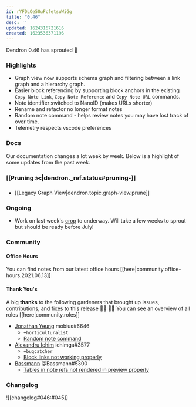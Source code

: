 ```yaml
---
id: rYFDLOe50uFcfetsuWiGg
title: "0.46"
desc: ''
updated: 1624316721616
created: 1623536371196
---
```



Dendron 0.46 has sprouted  🌱

### Highlights
- Graph view now supports schema graph and filtering between a link graph and a hierarchy graph. 
- Easier block referencing by supporting block anchors in the existing `Copy Note Link`, `Copy Note Reference` and `Copy Note URL` commands.
- Note identifier switched to NanoID (makes URLs shorter)
- Rename and refactor no longer format notes  
- Random note command - helps review notes you may have lost track of over time.   
- Telemetry respects vscode preferences

### Docs

Our documentation changes a lot week by week. Below is a highlight of some updates from the past week.
### [[Pruning ✂️|dendron._ref.status#pruning-️]]
- [[Legacy Graph View|dendron.topic.graph-view.prune]]


### Ongoing 
-   Work on last week's [crop](https://github.com/dendronhq/dendron/issues/219) to underway. Will take a few weeks to sprout but should be ready before July!
### Community
#### Office Hours

You can find notes from our latest office hours [[here|community.office-hours.2021.06.13]]

#### Thank You's

A big **thanks** to the following gardeners that brought up issues, contributions, and fixes to this release :man_farmer: :woman_farmer: 
You can see an overview of all roles [[here|community.roles]]

- [Jonathan Yeung](https://github.com/jonathanyeung) mobius#6646
  - `+horticulturalist`
  - [Random note command](https://github.com/dendronhq/dendron/pull/813)
- [Alexandru Ichim](https://github.com/agichim) ichimga#3577
  - `+bugcatcher`
  - [Block links not working properly](https://github.com/dendronhq/dendron/issues/817)
- [Bassmann](https://github.com/Bassmann) @Bassmann#5300 
  - [Tables in note refs not rendered in preview properly](https://github.com/dendronhq/dendron/issues/815)

### Changelog
![[changelog#046:#045]]
